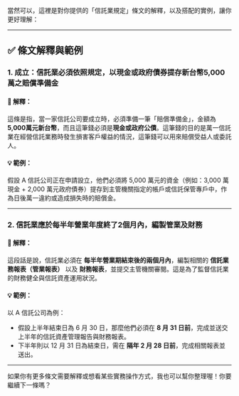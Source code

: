 當然可以，這裡是對你提供的「信託業規定」條文的解釋，以及搭配的實例，讓你更好理解：

---

## ✅ 條文解釋與範例

### **1. 成立：信託業必須依照規定，以現金或政府債券提存新台幣5,000萬之賠償準備金**

#### 📘 解釋：
這條是指，當一家信託公司要成立時，必須準備一筆「賠償準備金」，金額為 **5,000萬元新台幣**，而且這筆錢必須是**現金或政府公債**。這筆錢的目的是萬一信託業在經營信託業務時發生損害客戶權益的情況，這筆錢可以用來賠償受益人或委託人。

#### 💡 範例：
假設 A 信託公司正在申請設立，他們必須將 5,000 萬元的資金（例如：3,000 萬現金 + 2,000 萬元政府債券）提存到主管機關指定的帳戶或信託保管專戶中，作為日後萬一違約或造成損失時的賠償金。

---

### **2. 信託業應於每半年營業年度終了2個月內，編製管業及財務**

#### 📘 解釋：
這段話是說，信託業必須在 **每半年營業期結束後的兩個月內**，編製相關的 **信託業務報表（管業報表）** 以及 **財務報表**，並提交主管機關審閱。這是為了監督信託業的財務健全與信託資產運用狀況。

#### 💡 範例：
以 A 信託公司為例：
- 假設上半年結束日為 6 月 30 日，那麼他們必須在 **8 月 31 日前**，完成並送交上半年的信託資產管理報告與財務報表。
- 下半年則以 12 月 31 日為結束日，需在 **隔年 2 月 28 日前**，完成相關報表並送出。

---

如果你有更多條文需要解釋或想看某些實務操作方式，我也可以幫你整理喔！你要繼續下一條嗎？